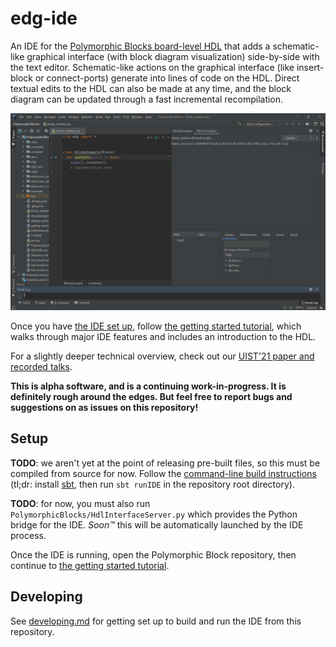 # edg-ide

An IDE for the [Polymorphic Blocks board-level HDL](https://github.com/BerkeleyHCI/PolymorphicBlocks) that adds a schematic-like graphical interface (with block diagram visualization) side-by-side with the text editor.
Schematic-like actions on the graphical interface (like insert-block or connect-ports) generate into lines of code on the HDL.
Direct textual edits to the HDL can also be made at any time, and the block diagram can be updated through a fast incremental recompilation.

![IDE Screenshot](docs/ide_start.png)

Once you have [the IDE set up](#setup), follow [the getting started tutorial](docs/ide-getting-started.md), which walks through major IDE features and includes an introduction to the HDL.

For a slightly deeper technical overview, check out our [UIST'21 paper and recorded talks](https://doi.org/10.1145/3472749.3474804).

**This is alpha software, and is a continuing work-in-progress. It is definitely rough around the edges. But feel free to report bugs and suggestions on as issues on this repository!** 


## Setup

**TODO**: we aren't yet at the point of releasing pre-built files, so this must be compiled from source for now.
Follow the [command-line build instructions](developing.md#build-and-run-from-command-line) (tl;dr: install [sbt](https://www.scala-sbt.org/download.html), then run `sbt runIDE` in the repository root directory).

**TODO**: for now, you must also run `PolymorphicBlocks/HdlInterfaceServer.py` which provides the Python bridge for the IDE.
_Soon™_ this will be automatically launched by the IDE process.

Once the IDE is running, open the Polymorphic Block repository, then continue to [the getting started tutorial](docs/ide-getting-started.md).


## Developing

See [developing.md](developing.md) for getting set up to build and run the IDE from this repository.
